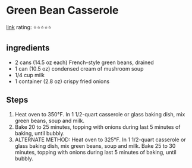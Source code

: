 # Green Bean Casserole
[link](https://www.bettycrocker.com/recipes/green-bean-casserole/f466928f-a799-4cdc-89ba-1e0bbedf878b)
rating: ⭐⭐⭐⭐⭐

## ingredients
* 2 cans (14.5 oz each) French-style green beans, drained
* 1 can (10.5 oz) condensed cream of mushroom soup
* 1/4 cup milk
* 1 container (2.8 oz) crispy fried onions

## Steps
1. Heat oven to 350°F. In 1 1/2-quart casserole or glass baking dish, mix green beans, soup and milk.
2. Bake 20 to 25 minutes, topping with onions during last 5 minutes of baking, until bubbly.
3. ALTERNATE METHOD: Heat oven to 325°F. In 1 1/2-quart casserole or glass baking dish, mix green beans, soup and milk. Bake 25 to 30 minutes, topping with onions during last 5 minutes of baking, until bubbly.

